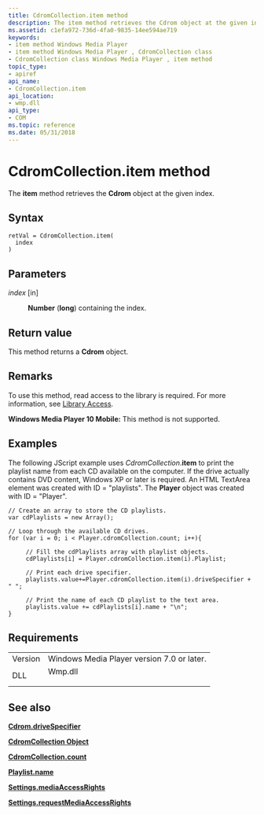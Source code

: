 ```yaml
---
title: CdromCollection.item method
description: The item method retrieves the Cdrom object at the given index.
ms.assetid: c1efa972-736d-4fa0-9835-14ee594ae719
keywords:
- item method Windows Media Player
- item method Windows Media Player , CdromCollection class
- CdromCollection class Windows Media Player , item method
topic_type:
- apiref
api_name:
- CdromCollection.item
api_location:
- wmp.dll
api_type:
- COM
ms.topic: reference
ms.date: 05/31/2018
---
```


# CdromCollection.item method

The **item** method retrieves the **Cdrom** object at the given index.

## Syntax


```JScript
retVal = CdromCollection.item(
  index
)
```



## Parameters

<dl> <dt>

*index* \[in\]
</dt> <dd>

**Number** (**long**) containing the index.

</dd> </dl>

## Return value

This method returns a **Cdrom** object.

## Remarks

To use this method, read access to the library is required. For more information, see [Library Access](library-access.md).

**Windows Media Player 10 Mobile:** This method is not supported.

## Examples

The following JScript example uses *CdromCollection*.**item** to print the playlist name from each CD available on the computer. If the drive actually contains DVD content, Windows XP or later is required. An HTML TextArea element was created with ID = "playlists". The **Player** object was created with ID = "Player".


```JScript
// Create an array to store the CD playlists.
var cdPlaylists = new Array();

// Loop through the available CD drives.
for (var i = 0; i < Player.cdromCollection.count; i++){

     // Fill the cdPlaylists array with playlist objects.
     cdPlaylists[i] = Player.cdromCollection.item(i).Playlist;

     // Print each drive specifier.
     playlists.value+=Player.cdromCollection.item(i).driveSpecifier + " ";

     // Print the name of each CD playlist to the text area.
     playlists.value += cdPlaylists[i].name + "\n";
}

```



## Requirements



|                    |                                                                                    |
|--------------------|------------------------------------------------------------------------------------|
| Version<br/> | Windows Media Player version 7.0 or later.<br/>                              |
| DLL<br/>     | <dl> <dt>Wmp.dll</dt> </dl> |



## See also

<dl> <dt>

[**Cdrom.driveSpecifier**](cdrom-drivespecifier.md)
</dt> <dt>

[**CdromCollection Object**](cdromcollection-object.md)
</dt> <dt>

[**CdromCollection.count**](cdromcollection-count.md)
</dt> <dt>

[**Playlist.name**](playlist-name.md)
</dt> <dt>

[**Settings.mediaAccessRights**](settings-mediaaccessrights.md)
</dt> <dt>

[**Settings.requestMediaAccessRights**](settings-requestmediaaccessrights.md)
</dt> </dl>

 

 





